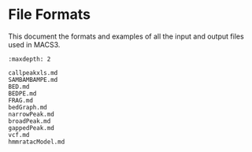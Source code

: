 # File Formats

This document the formats and examples of all the input and output
files used in MACS3.

```{toctree}
:maxdepth: 2

callpeakxls.md
SAMBAMBAMPE.md
BED.md
BEDPE.md
FRAG.md
bedGraph.md
narrowPeak.md
broadPeak.md
gappedPeak.md
vcf.md
hmmratacModel.md
